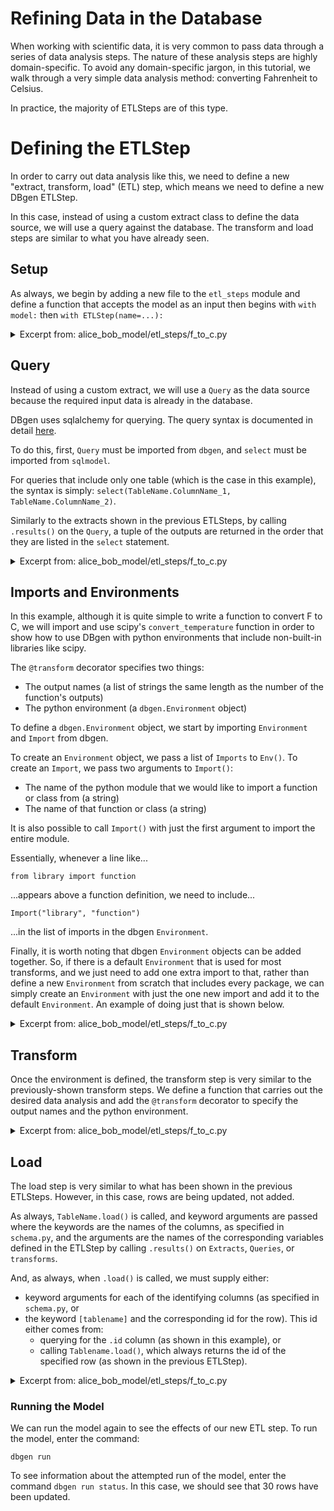 <!--
   Copyright 2021 Modelyst LLC

   Licensed under the Apache License, Version 2.0 (the "License");
   you may not use this file except in compliance with the License.
   You may obtain a copy of the License at

       http://www.apache.org/licenses/LICENSE-2.0

   Unless required by applicable law or agreed to in writing, software
   distributed under the License is distributed on an "AS IS" BASIS,
   WITHOUT WARRANTIES OR CONDITIONS OF ANY KIND, either express or implied.
   See the License for the specific language governing permissions and
   limitations under the License.
 -->

# Refining Data in the Database

When working with scientific data, it is very common to pass data through a series of data analysis steps. The nature of these analysis steps are highly domain-specific. To avoid any domain-specific jargon, in this tutorial, we walk through a very simple data analysis method: converting Fahrenheit to Celsius.

In practice, the majority of ETLSteps are of this type.

<!-- In signal processing, it may be common to take Fourier Transforms, in spectroscopy, it may be common to do background subtraction and peak-finding.  -->

# Defining the ETLStep

In order to carry out data analysis like this, we need to define a new "extract, transform, load" (ETL) step, which means we need to define a new DBgen ETLStep.

In this case, instead of using a custom extract class to define the data source, we will use a query against the database. The transform and load steps are similar to what you have already seen.

## Setup

As always, we begin by adding a new file to the `etl_steps` module and define a function that accepts the model as an input then begins with `with model:` then `with ETLStep(name=...):`

<details>
<summary>Excerpt from: alice_bob_model/etl_steps/f_to_c.py</summary>
```python3
{!../examples/alice_bob_lab/{{cookiecutter.repo_name}}/alice_bob_model/etl_steps/f_to_c.py [ln:14-17] !}
            ...
```
</details>

## Query

Instead of using a custom extract, we will use a `Query` as the data source because the required input data is already in the database.

DBgen uses sqlalchemy for querying. The query syntax is documented in detail <a href="https://www.sqlalchemy.org/">here</a>.

To do this, first, `Query` must be imported from `dbgen`, and `select` must be imported from `sqlmodel`.

For queries that include only one table (which is the case in this example), the syntax is simply: `select(TableName.ColumnName_1, TableName.ColumnName_2)`.

Similarly to the extracts shown in the previous ETLSteps, by calling `.results()` on the `Query`, a tuple of the outputs are returned in the order that they are listed in the `select` statement.

<details>
<summary>Excerpt from: alice_bob_model/etl_steps/f_to_c.py</summary>
```python3 hl_lines="8-10"
{!../examples/alice_bob_lab/{{cookiecutter.repo_name}}/alice_bob_model/etl_steps/f_to_c.py [ln:2-3,15-20] !}
```
</details>

## Imports and Environments

In this example, although it is quite simple to write a function to convert F to C, we will import and use scipy's `convert_temperature` function in order to show how to use DBgen with python environments that include non-built-in libraries like scipy.

The `@transform` decorator specifies two things:

- The output names (a list of strings the same length as the number of the function's outputs)
- The python environment (a `dbgen.Environment` object)

To define a `dbgen.Environment` object, we start by importing `Environment` and `Import` from dbgen.

To create an `Environment` object, we pass a list of `Imports` to `Env()`. To create an `Import`, we pass two arguments to `Import()`:

- The name of the python module that we would like to import a function or class from (a string)
- The name of that function or class (a string)

It is also possible to call `Import()` with just the first argument to import the entire module.

Essentially, whenever a line like...

```from library import function```

...appears above a function definition, we need to include...

```Import("library", "function")```

...in the list of imports in the dbgen `Environment`.

Finally, it is worth noting that dbgen `Environment` objects can be added together. So, if there is a default `Environment` that is used for most transforms, and we just need to add one extra import to that, rather than define a new `Environment` from scratch that includes every package, we can simply create an `Environment` with just the one new import and add it to the default `Environment`. An example of doing just that is shown below.

<details>
<summary>Excerpt from: alice_bob_model/etl_steps/f_to_c.py</summary>
```python3
{!../examples/alice_bob_lab/{{cookiecutter.repo_name}}/alice_bob_model/etl_steps/f_to_c.py [ln:1-] !}
```
</details>


## Transform

Once the environment is defined, the transform step is very similar to the previously-shown transform steps. We define a function that carries out the desired data analysis and add the `@transform` decorator to specify the output names and the python environment.

<details>
<summary>Excerpt from: alice_bob_model/etl_steps/f_to_c.py</summary>
```python3
{!../examples/alice_bob_lab/{{cookiecutter.repo_name}}/alice_bob_model/etl_steps/f_to_c.py [ln:1-] !}
```
</details>

## Load

The load step is very similar to what has been shown in the previous ETLSteps. However, in this case, rows are being updated, not added.

As always, `TableName.load()` is called, and keyword arguments are passed where the keywords are the names of the columns, as specified in `schema.py`, and the arguments are the names of the corresponding variables defined in the ETLStep by calling `.results()` on `Extracts`, `Queries`, or `transforms`.

And, as always, when `.load()` is called, we must supply either:

- keyword arguments for each of the identifying columns (as specified in `schema.py`, or
- the keyword `[tablename]` and the corresponding id for the row). This id either comes from:
    - querying for the `.id` column (as shown in this example), or
    - calling `Tablename.load()`, which always returns the id of the specified row (as shown in the previous ETLStep).


<details>
<summary>Excerpt from: alice_bob_model/etl_steps/f_to_c.py</summary>
```python3
{!../examples/alice_bob_lab/{{cookiecutter.repo_name}}/alice_bob_model/etl_steps/f_to_c.py [ln:1-] !}
```
</details>

### Running the Model

We can run the model again to see the effects of our new ETL step. To run the model, enter the command:

```dbgen run```

To see information about the attempted run of the model, enter the command `dbgen run status`. In this case, we should see that 30 rows have been updated.
